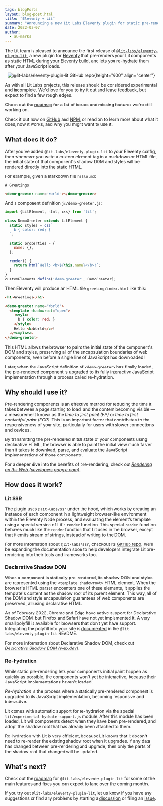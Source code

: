 ```yaml
---
tags: blogPosts
layout: blog-post.html
title: "Eleventy + Lit"
summary: "Announcing a new Lit Labs Eleventy plugin for static pre-rendering of Lit components"
date: 2022-02-07
author:
  - al-marks
---
```


The Lit team is pleased to announce the first release of
[`@lit-labs/eleventy-plugin-lit`](https://github.com/lit/lit/tree/main/packages/labs/eleventy-plugin-lit),
a new plugin for [Eleventy](https://www.11ty.dev/) that pre-renders your Lit
components as static HTML during your Eleventy build, and lets you re-hydrate
them after your JavaScript loads.

<center>

![@lit-labs/eleventy-plugin-lit GitHub repo](/images/blog/eleventy/repo-screenshot.png){height="600" align="center"}

</center>

<aside class="warning">

As with all Lit Labs projects, this release should be considered experimental
and incomplete. We'd love for you to try it out and leave feedback, but expect
to find a few rough edges.

Check out the <a
href="https://github.com/lit/lit/tree/main/packages/labs/eleventy-plugin-lit">roadmap</a>
for a list of issues and missing features we're still working on.

</aside>

Check it out now on
[GitHub](https://github.com/lit/lit/tree/main/packages/labs/eleventy-plugin-lit)
and [NPM](https://www.npmjs.com/package/@lit-labs/eleventy-plugin-lit), or read
on to learn more about what it does, how it works, and why you might want to use
it.

## What does it do?

After you've added `@lit-labs/eleventy-plugin-lit` to your Eleventy config, then
whenever you write a custom element tag in a markdown or HTML file, the initial
state of that component's shadow DOM and styles will be rendered directly into
the static HTML.

For example, given a markdown file `hello.md`:

```html
# Greetings

<demo-greeter name="World"></demo-greeter>
```

And a component definition `js/demo-greeter.js`:

```js
import {LitElement, html, css} from 'lit';

class DemoGreeter extends LitElement {
  static styles = css`
    b { color: red; }
  `;

  static properties = {
    name: {},
  };

  render() {
    return html`Hello <b>${this.name}</b>!`;
  }
}
customElements.define('demo-greeter', DemoGreeter);
```

Then Eleventy will produce an HTML file `greeting/index.html` like this:

```html
<h1>Greetings</h1>

<demo-greeter name="World">
  <template shadowroot="open">
    <style>
      b { color: red; }
    </style>
    Hello <b>World</b>!
  </template>
</demo-greeter>
```

This HTML allows the browser to paint the initial state of the component's DOM
and styles, preserving all of the encapsulation boundaries of web components,
even before a single line of JavaScript has downloaded!

Later, when the JavaScript definition of `<demo-greeter>` has finally loaded,
the pre-rendered component is upgraded to its fully interactive JavaScript
implementation through a process called re-hydration.

## Why should I use it?

Pre-rendering components is an effective method for reducing the time it takes
between a page starting to load, and the content becoming visible — a
measurement known as the *time to first paint (FP)* or *time to first contentful
paint (FCP)*. This is an important factor that contributes to the responsiveness
of your site, particularly for users with slower connections and devices.

By transmitting the pre-rendered initial state of your components using
declarative HTML, the browser is able to paint the initial view much faster than
it takes to download, parse, and evaluate the JavaScript implementations of
those components.

For a deeper dive into the benefits of pre-rendering, check out *[Rendering on
the Web
(developers.google.com)](https://developers.google.com/web/updates/2019/02/rendering-on-the-web)*.

## How does it work?

### Lit SSR

The plugin uses `@lit-labs/ssr` under the hood, which works by creating an
instance of each component in a lightweight browser-like environment within the
Eleventy Node process, and evaluating the element's template using a special
version of Lit's `render` function. This special `render` function behaves much
like the `render` function that Lit uses in the browser, except that it emits
stream of strings, instead of writing to the DOM.

For more information about `@lit-labs/ssr`, checkout its [GitHub
repo](https://github.com/lit/lit/tree/main/packages/labs/ssr). We'll be
expanding the documentation soon to help developers integrate Lit pre-rendering
into their tools and frameworks too.

### Declarative Shadow DOM

When a component is statically pre-rendered, its shadow DOM and styles are
represented using the `<template shadowroot>` HTML element. When the browser's
HTML parser encounters one of these elements, it applies the template's content
as the shadow root of its parent element. This way, all of the DOM and style
encapsulation guarantees of web components are preserved, all using declarative
HTML.

As of February 2022, Chrome and Edge have native support for Declarative Shadow
DOM, but Firefox and Safari have not yet implemented it. A very small polyfill
is available for browsers that don't yet have support. Integrating the polyfill
into your site is
[documented](https://github.com/lit/lit/tree/main/packages/labs/eleventy-plugin-lit#ponyfill)
in the `@lit-labs/eleventy-plugin-lit` README.

For more information about Declarative Shadow DOM, check out *[Declarative
Shadow DOM (web.dev)](https://web.dev/declarative-shadow-dom/)*.

### Re-hydration

While static pre-rendering lets your components initial paint happen as quickly
as possible, the components won't yet be interactive, because their JavaScript
implementations haven't loaded.

*Re-hydration* is the process where a statically pre-rendered component is
upgraded to its JavaScript implementation, becoming responsive and interactive.

Lit comes with automatic support for re-hydration via the special
`lit/experimental-hydrate-support.js` module. After this module has been loaded,
Lit will components detect when they have been pre-rendered, and adopt the
shadow root that has already been attached to them.

Re-hydration with Lit is very efficient, because Lit knows that it doesn't need
to re-render the existing shadow root when it upgrades. If any data has changed
between pre-rendering and upgrade, then only the parts of the shadow root that
changed will be updated.

## What's next?

Check out the
[roadmap](https://github.com/lit/lit/tree/main/packages/labs/eleventy-plugin-lit#roadmap)
for `@lit-labs/eleventy-plugin-lit` for some of the main features and fixes you
can expect to land over the coming months.

If you try out `@lit-labs/eleventy-plugin-lit`, let us know if you have any
suggestions or find any problems by starting a
[discussion](https://github.com/lit/lit/discussions) or filing an
[issue](https://github.com/lit/lit/issues).
